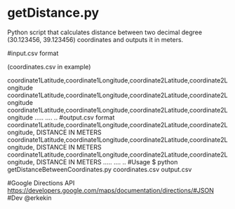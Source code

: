 getDistance.py
=============

Python script that calculates distance between two decimal degree (30.123456, 39.123456) coordinates and outputs it in meters.

#input.csv format 

(coordinates.csv in example)

coordinate1Latitude,coordinate1Longitude,coordinate2Latitude,coordinate2Longitude
coordinate1Latitude,coordinate1Longitude,coordinate2Latitude,coordinate2Longitude
coordinate1Latitude,coordinate1Longitude,coordinate2Latitude,coordinate2Longitude
.....
....
..
#output.csv format 
coordinate1Latitude,coordinate1Longitude,coordinate2Latitude,coordinate2Longitude, DISTANCE IN METERS
coordinate1Latitude,coordinate1Longitude,coordinate2Latitude,coordinate2Longitude, DISTANCE IN METERS
coordinate1Latitude,coordinate1Longitude,coordinate2Latitude,coordinate2Longitude, DISTANCE IN METERS
.....
....
..
#Usage
$ python getDistanceBetweenCoordinates.py coordinates.csv output.csv

#Google Directions API
https://developers.google.com/maps/documentation/directions/#JSON
#Dev
@erkekin
